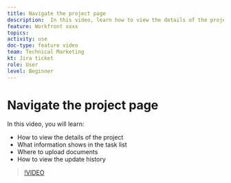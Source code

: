 ```yaml
---
title: Navigate the project page
description:  In this video, learn how to view the details of the project, what information shows in the task list, where to upload documents, how to view the update historyxx
feature: Workfront xxxx
topics: 
activity: use
doc-type: feature video
team: Technical Marketing
kt: Jira ticket
role: User
level: Beginner
---
```

# Navigate the project page

In this video, you will learn:

* How to view the details of the project
* What information shows in the task list
* Where to upload documents
* How to view the update history

>[!VIDEO](https://video.tv.adobe.com/v/335085/?quality=12)
